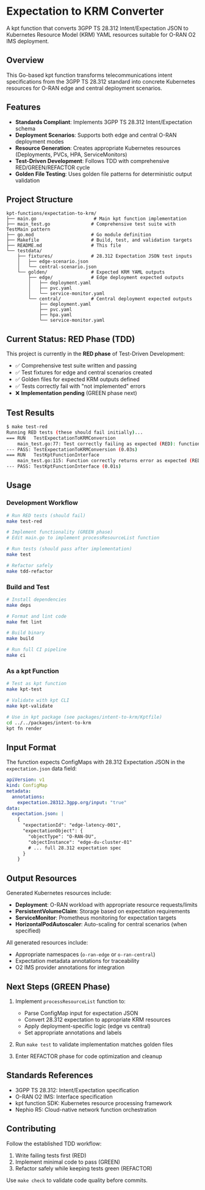 # Expectation to KRM Converter

A kpt function that converts 3GPP TS 28.312 Intent/Expectation JSON to Kubernetes Resource Model (KRM) YAML resources suitable for O-RAN O2 IMS deployment.

## Overview

This Go-based kpt function transforms telecommunications intent specifications from the 3GPP TS 28.312 standard into concrete Kubernetes resources for O-RAN edge and central deployment scenarios.

## Features

- **Standards Compliant**: Implements 3GPP TS 28.312 Intent/Expectation schema
- **Deployment Scenarios**: Supports both edge and central O-RAN deployment modes
- **Resource Generation**: Creates appropriate Kubernetes resources (Deployments, PVCs, HPA, ServiceMonitors)
- **Test-Driven Development**: Follows TDD with comprehensive RED/GREEN/REFACTOR cycle
- **Golden File Testing**: Uses golden file patterns for deterministic output validation

## Project Structure

```
kpt-functions/expectation-to-krm/
├── main.go                     # Main kpt function implementation
├── main_test.go               # Comprehensive test suite with TestMain pattern
├── go.mod                     # Go module definition
├── Makefile                   # Build, test, and validation targets
├── README.md                  # This file
└── testdata/
    ├── fixtures/              # 28.312 Expectation JSON test inputs
    │   ├── edge-scenario.json
    │   └── central-scenario.json
    └── golden/                # Expected KRM YAML outputs
        ├── edge/              # Edge deployment expected outputs
        │   ├── deployment.yaml
        │   ├── pvc.yaml
        │   └── service-monitor.yaml
        └── central/           # Central deployment expected outputs
            ├── deployment.yaml
            ├── pvc.yaml
            ├── hpa.yaml
            └── service-monitor.yaml
```

## Current Status: RED Phase (TDD)

This project is currently in the **RED phase** of Test-Driven Development:

- ✅ Comprehensive test suite written and passing
- ✅ Test fixtures for edge and central scenarios created  
- ✅ Golden files for expected KRM outputs defined
- ✅ Tests correctly fail with "not implemented" errors
- ❌ **Implementation pending** (GREEN phase next)

## Test Results

```bash
$ make test-red
Running RED tests (these should fail initially)...
=== RUN   TestExpectationToKRMConversion
    main_test.go:77: Test correctly failing as expected (RED): function failed: not implemented: expectation to KRM conversion
--- PASS: TestExpectationToKRMConversion (0.03s)
=== RUN   TestKptFunctionInterface  
    main_test.go:115: Function correctly returns error as expected (RED): exit status 1
--- PASS: TestKptFunctionInterface (0.01s)
```

## Usage

### Development Workflow

```bash
# Run RED tests (should fail)
make test-red

# Implement functionality (GREEN phase)
# Edit main.go to implement processResourceList function

# Run tests (should pass after implementation)
make test

# Refactor safely
make tdd-refactor
```

### Build and Test

```bash
# Install dependencies
make deps

# Format and lint code  
make fmt lint

# Build binary
make build

# Run full CI pipeline
make ci
```

### As a kpt Function

```bash
# Test as kpt function
make kpt-test

# Validate with kpt CLI
make kpt-validate

# Use in kpt package (see packages/intent-to-krm/Kptfile)
cd ../../packages/intent-to-krm
kpt fn render
```

## Input Format

The function expects ConfigMaps with 28.312 Expectation JSON in the `expectation.json` data field:

```yaml
apiVersion: v1
kind: ConfigMap  
metadata:
  annotations:
    expectation.28312.3gpp.org/input: "true"
data:
  expectation.json: |
    {
      "expectationId": "edge-latency-001",
      "expectationObject": {
        "objectType": "O-RAN-DU",
        "objectInstance": "edge-du-cluster-01"
        # ... full 28.312 expectation spec
      }
    }
```

## Output Resources

Generated Kubernetes resources include:

- **Deployment**: O-RAN workload with appropriate resource requests/limits
- **PersistentVolumeClaim**: Storage based on expectation requirements
- **ServiceMonitor**: Prometheus monitoring for expectation targets
- **HorizontalPodAutoscaler**: Auto-scaling for central scenarios (when specified)

All generated resources include:
- Appropriate namespaces (`o-ran-edge` or `o-ran-central`)
- Expectation metadata annotations for traceability
- O2 IMS provider annotations for integration

## Next Steps (GREEN Phase)

1. Implement `processResourceList` function to:
   - Parse ConfigMap input for expectation JSON
   - Convert 28.312 expectation to appropriate KRM resources
   - Apply deployment-specific logic (edge vs central)
   - Set appropriate annotations and labels

2. Run `make test` to validate implementation matches golden files

3. Enter REFACTOR phase for code optimization and cleanup

## Standards References

- 3GPP TS 28.312: Intent/Expectation specification  
- O-RAN O2 IMS: Interface specification
- kpt function SDK: Kubernetes resource processing framework
- Nephio R5: Cloud-native network function orchestration

## Contributing

Follow the established TDD workflow:
1. Write failing tests first (RED)
2. Implement minimal code to pass (GREEN)  
3. Refactor safely while keeping tests green (REFACTOR)

Use `make check` to validate code quality before commits.